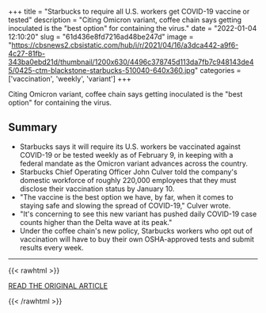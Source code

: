 +++
title = "Starbucks to require all U.S. workers get COVID-19 vaccine or tested"
description = "Citing Omicron variant, coffee chain says getting inoculated is the \"best option\" for containing the virus."
date = "2022-01-04 12:10:20"
slug = "61d436e8fd7216ad48be247d"
image = "https://cbsnews2.cbsistatic.com/hub/i/r/2021/04/16/a3dca442-a9f6-4c27-81fb-343ba0ebd21d/thumbnail/1200x630/4496c378745d113da7fb7c948143de45/0425-ctm-blackstone-starbucks-510040-640x360.jpg"
categories = ['vaccination', 'weekly', 'variant']
+++

Citing Omicron variant, coffee chain says getting inoculated is the \"best option\" for containing the virus.

## Summary

- Starbucks says it will require its U.S. workers be vaccinated against COVID-19 or be tested weekly as of February 9, in keeping with a federal mandate as the Omicron variant advances across the country.
- Starbucks Chief Operating Officer John Culver told the company's domestic workforce of roughly 220,000 employees that they must disclose their vaccination status by January 10.
- "The vaccine is the best option we have, by far, when it comes to staying safe and slowing the spread of COVID-19," Culver wrote.
- "It's concerning to see this new variant has pushed daily COVID-19 case counts higher than the Delta wave at its peak."
- Under the coffee chain's new policy, Starbucks workers who opt out of vaccination will have to buy their own OSHA-approved tests and submit results every week.

---

{{< rawhtml >}}
  <p class="article-category">
    <a target="_blank" href="https://www.cbsnews.com/news/starbucks-covid-19-vaccine-tests/">READ THE ORIGINAL ARTICLE</a>
  </p>
{{< /rawhtml >}}
